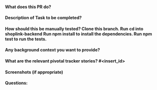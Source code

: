 #### What does this PR do?

#### Description of Task to be completed?

#### How should this be manually tested? Clone this branch. Run cd into shoplink-backend Run npm install to install the dependencies. Run npm test to run the tests.

#### Any background context you want to provide?

#### What are the relevant pivotal tracker stories? #<insert_id>

#### Screenshots (if appropriate)

#### Questions:
